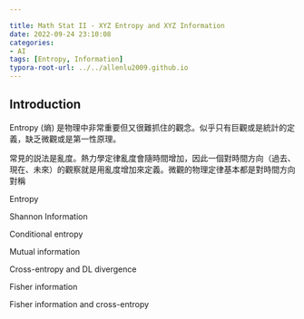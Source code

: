 ```yaml
---

title: Math Stat II - XYZ Entropy and XYZ Information 
date: 2022-09-24 23:10:08
categories:
- AI
tags: [Entropy, Information]
typora-root-url: ../../allenlu2009.github.io
---
```


<script type="text/x-mathjax-config">
MathJax.Hub.Config({
  TeX: { equationNumbers: { autoNumber: "AMS" } }
});
</script>



## Introduction



Entropy (熵) 是物理中非常重要但又很難抓住的觀念。似乎只有巨觀或是統計的定義，缺乏微觀或是第一性原理。

常見的説法是亂度。熱力學定律亂度會隨時間增加，因此一個對時間方向（過去、現在、未來）的觀察就是用亂度增加來定義。微觀的物理定律基本都是對時間方向對稱





Entropy



Shannon Information



Conditional entropy



Mutual information







Cross-entropy and DL divergence



Fisher information



Fisher information and cross-entropy

